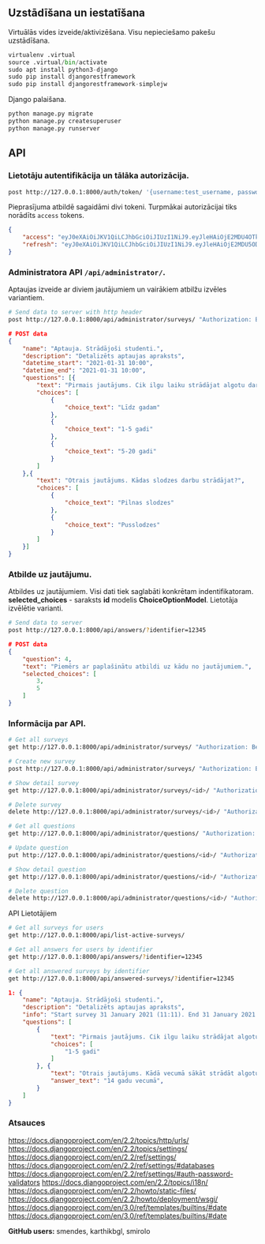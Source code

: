 ## Uzstādīšana un iestatīšana

Virtuālās vides izveide/aktivizēšana. Visu nepieciešamo pakešu uzstādīšana.
```python
virtualenv .virtual
source .virtual/bin/activate
sudo apt install python3-django
sudo pip install djangorestframework
sudo pip install djangorestframework-simplejw
```

Django palaišana.
```python
python manage.py migrate
python manage.py createsuperuser
python manage.py runserver
```


## API

### Lietotāju autentifikācija un tālāka autorizācija.
```bash
post http://127.0.0.1:8000/auth/token/ '{username:test_username, password:test_password}'
```
Pieprasījuma atbildē sagaidāmi divi tokeni. Turpmākai autorizācijai tiks norādīts `access` tokens.

```json
{
    "access": "eyJ0eXAiOiJKV1QiLCJhbGciOiJIUzI1NiJ9.eyJleHAiOjE2MDU4OTkxOTgsImp0aSI6IjMyNmM5YzUxMTk2ZjQ4NGU4OTYwZTFhYmMxOTgwMDk0IiwidG9rZW5fdHlwZSI6ImFjY2VzcyIsInVzZXJfaWQiOjF9.t5b2kqUVprbizNQrowMD50b1s0bVk98qfwvlzDBEjag",
    "refresh": "eyJ0eXAiOiJKV1QiLCJhbGciOiJIUzI1NiJ9.eyJleHAiOjE2MDU5ODUyOTgsImp0aSI6ImFlZTdiMzY3NTc2NjQwMjE5NzZiMTE4NDA5OWUzNjJiIiwidG9rZW5fdHlwZSI6InJlZnJlc2giLCJ1c2VyX2lkIjoxfQ.PCySDorBpCswLmz6E2s_xcgWndbSIAZ1zbrDVrayckc"
}
```


### Administratora API  `/api/administrator/`.
Aptaujas izveide ar diviem jautājumiem un vairākiem atbilžu izvēles variantiem.

```bash
# Send data to server with http header
post http://127.0.0.1:8000/api/administrator/surveys/ "Authorization: Bearer eyJ0eXAiOiJKV1QiLCJhbGciOiJIUzI1NiJ9.eyJleHAiOjE2MDU4OTkxOTgsImp0aSI6IjMyNmM5YzUxMTk2ZjQ4NGU4OTYwZTFhYmMxOTgwMDk0IiwidG9rZW5fdHlwZSI6ImFjY2VzcyIsInVzZXJfaWQiOjF9.t5b2kqUVprbizNQrowMD50b1s0bVk98qfwvlzDBEjag"
```
```json
# POST data
{
    "name": "Aptauja. Strādājoši studenti.",
    "description": "Detalizēts aptaujas apraksts",
    "datetime_start": "2021-01-31 10:00",
    "datetime_end": "2021-01-31 10:00",
    "questions": [{
        "text": "Pirmais jautājums. Cik ilgu laiku strādājat algotu darbu?",
        "choices": [
            {
                "choice_text": "Līdz gadam"
            },
            {
                "choice_text": "1-5 gadi"
            },
            {
                "choice_text": "5-20 gadi"
            }
        ]
    },{
        "text": "Otrais jautājums. Kādas slodzes darbu strādājat?",
        "choices": [
            {
                "choice_text": "Pilnas slodzes"
            },
            {
                "choice_text": "Pusslodzes"
            }
        ]
    }]
}
```

### Atbilde uz jautājumu.
Atbildes uz jautājumiem. Visi dati tiek saglabāti konkrētam indentifikatoram. 
**selected_choices** - saraksts **id** modelis **ChoiceOptionModel**. Lietotāja izvēlētie varianti.
```bash
# Send data to server
post http://127.0.0.1:8000/api/answers/?identifier=12345
```
```json
# POST data
{
    "question": 4,
    "text": "Piemērs ar paplašinātu atbildi uz kādu no jautājumiem.",
    "selected_choices": [
        3,
        5
    ]
}
```

### Informācija par API.

```bash
# Get all surveys
get http://127.0.0.1:8000/api/administrator/surveys/ "Authorization: Bearer ..."

# Create new survey
post http://127.0.0.1:8000/api/administrator/surveys/ "Authorization: Bearer ..."

# Show detail survey
get http://127.0.0.1:8000/api/administrator/surveys/<id>/ "Authorization: Bearer ..."

# Delete survey
delete http://127.0.0.1:8000/api/administrator/surveys/<id>/ "Authorization: Bearer ..."
```

```bash
# Get all questions
get http://127.0.0.1:8000/api/administrator/questions/ "Authorization: Bearer ..."

# Update question
put http://127.0.0.1:8000/api/administrator/questions/<id>/ "Authorization: Bearer ..."

# Show detail question
get http://127.0.0.1:8000/api/administrator/questions/<id>/ "Authorization: Bearer ..."

# Delete question
delete http://127.0.0.1:8000/api/administrator/questions/<id>/ "Authorization: Bearer ..."
```

API Lietotājiem

```bash
# Get all surveys for users
get http://127.0.0.1:8000/api/list-active-surveys/
```

```bash
# Get all answers for users by identifier
get http://127.0.0.1:8000/api/answers/?identifier=12345
```

```bash
# Get all answered surveys by identifier
get http://127.0.0.1:8000/api/answered-surveys/?identifier=12345
```
```json
1: {
    "name": "Aptauja. Strādājoši studenti.",
    "description": "Detalizēts aptaujas apraksts",
    "info": "Start survey 31 January 2021 (11:11). End 31 January 2021 (11:11)",
    "questions": [
        {
            "text": "Pirmais jautājums. Cik ilgu laiku strādājat algotu darbu?",
            "choices": [
                "1-5 gadi"
            ]
        }, {
            "text": "Otrais jautājums. Kādā vecumā sākāt strādāt algotu darbu?",
            "answer_text": "14 gadu vecumā",
        }
    ]
}
```


### Atsauces
https://docs.djangoproject.com/en/2.2/topics/http/urls/
https://docs.djangoproject.com/en/2.2/topics/settings/
https://docs.djangoproject.com/en/2.2/ref/settings/
https://docs.djangoproject.com/en/2.2/ref/settings/#databases
https://docs.djangoproject.com/en/2.2/ref/settings/#auth-password-validators
https://docs.djangoproject.com/en/2.2/topics/i18n/
https://docs.djangoproject.com/en/2.2/howto/static-files/
https://docs.djangoproject.com/en/2.2/howto/deployment/wsgi/
https://docs.djangoproject.com/en/3.0/ref/templates/builtins/#date
https://docs.djangoproject.com/en/3.0/ref/templates/builtins/#date

**GitHub users:** smendes, karthikbgl, smirolo

